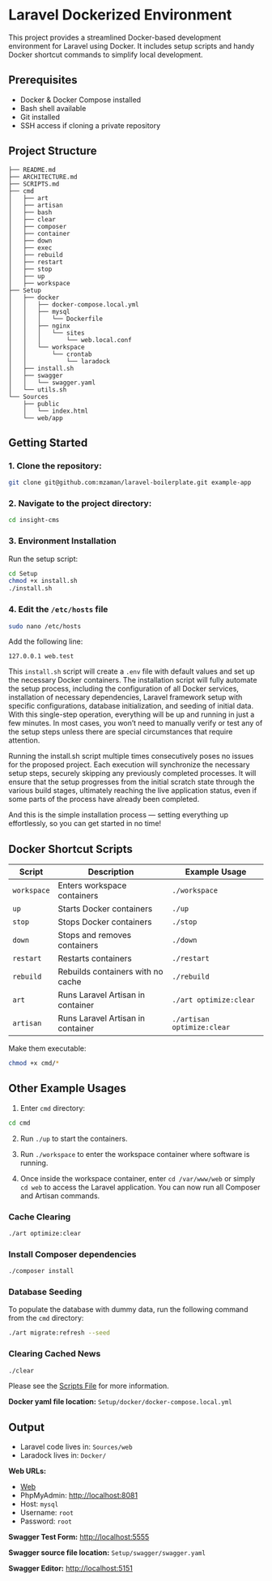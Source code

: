 # Laravel Dockerized Environment

This project provides a streamlined Docker-based development environment for Laravel using Docker. It includes setup scripts and handy Docker shortcut commands to simplify local development.

## Prerequisites

- Docker & Docker Compose installed
- Bash shell available
- Git installed
- SSH access if cloning a private repository

## Project Structure

```
├── README.md
├── ARCHITECTURE.md
├── SCRIPTS.md
├── cmd
│   ├── art
│   ├── artisan
│   ├── bash
│   ├── clear
│   ├── composer
│   ├── container
│   ├── down
│   ├── exec
│   ├── rebuild
│   ├── restart
│   ├── stop
│   ├── up
│   ├── workspace
├── Setup
│   ├── docker
│   │   ├── docker-compose.local.yml
│   │   ├── mysql
│   │   │   └── Dockerfile
│   │   ├── nginx
│   │   │   └── sites
│   │   │       └── web.local.conf
│   │   └── workspace
│   │       └── crontab
│   │           └── laradock
│   ├── install.sh
│   ├── swagger
│   │   └── swagger.yaml
│   └── utils.sh
└── Sources
    ├── public
    │   └── index.html
    └── web/app
```

## Getting Started

### 1. Clone the repository:

```bash
git clone git@github.com:mzaman/laravel-boilerplate.git example-app
```

### 2. Navigate to the project directory:

```bash
cd insight-cms
```

### 3. Environment Installation
Run the setup script:

```bash
cd Setup
chmod +x install.sh
./install.sh
```

### 4. Edit the `/etc/hosts` file

```bash
sudo nano /etc/hosts
```

Add the following line:
```
127.0.0.1 web.test
```

This `install.sh` script will create a `.env` file with default values and set up the necessary Docker containers.
The installation script will fully automate the setup process, including the configuration of all Docker services, installation of necessary dependencies, Laravel framework setup with specific configurations, database initialization, and seeding of initial data. With this single-step operation, everything will be up and running in just a few minutes. In most cases, you won’t need to manually verify or test any of the setup steps unless there are special circumstances that require attention.

Running the install.sh script multiple times consecutively poses no issues for the proposed project. Each execution will synchronize the necessary setup steps, securely skipping any previously completed processes. It will ensure that the setup progresses from the initial scratch state through the various build stages, ultimately reaching the live application status, even if some parts of the process have already been completed.

And this is the simple installation process — setting everything up effortlessly, so you can get started in no time!


## Docker Shortcut Scripts

| Script     | Description                          | Example Usage                       |
|------------|--------------------------------------|-------------------------------------|
| `workspace`| Enters workspace containers          | `./workspace`                       |
| `up`       | Starts Docker containers             | `./up`                              |
| `stop`     | Stops Docker containers              | `./stop`                            |
| `down`     | Stops and removes containers         | `./down`                            |
| `restart`  | Restarts containers                  | `./restart`                         |
| `rebuild`  | Rebuilds containers with no cache    | `./rebuild`                         |
| `art`      | Runs Laravel Artisan in container    | `./art optimize:clear`              |
| `artisan`  | Runs Laravel Artisan in container    | `./artisan optimize:clear`          |

Make them executable:

```bash
chmod +x cmd/*
```

## Other Example Usages

1. Enter `cmd` directory:

```bash
cd cmd
```

2. Run `./up` to start the containers.

3. Run `./workspace` to enter the workspace container where software is running.

4. Once inside the workspace container, enter `cd /var/www/web` or simply `cd web` to access the Laravel application. You can now run all Composer and Artisan commands.

### Cache Clearing

```bash
./art optimize:clear
```

### Install Composer dependencies

```bash
./composer install
```

### Database Seeding

To populate the database with dummy data, run the following command from the `cmd` directory:

```bash
./art migrate:refresh --seed
```

### Clearing Cached News

```bash
./clear
```

Please see the [Scripts File](SCRIPTS.md) for more information.

**Docker yaml file location:** `Setup/docker/docker-compose.local.yml`

## Output

- Laravel code lives in: `Sources/web`
- Laradock lives in: `Docker/`

**Web URLs:**

- [Web](http://web.test)
- PhpMyAdmin: [http://localhost:8081](http://localhost:8081)
- Host: `mysql`
- Username: `root`
- Password: `root`

**Swagger Test Form:** [http://localhost:5555](http://localhost:5555)

**Swagger source file location:** `Setup/swagger/swagger.yaml`

**Swagger Editor:** [http://localhost:5151](http://localhost:5151)

